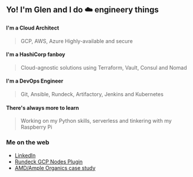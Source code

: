 ## Yo! I'm Glen and I do :cloud: engineery things

#### I'm a Cloud Architect

> GCP, AWS, Azure
> Highly-available and secure


#### I'm a HashiCorp fanboy

> Cloud-agnostic solutions using Terraform, Vault, Consul and Nomad


#### I'm a DevOps Engineer

> Git, Ansible, Rundeck, Artifactory, Jenkins and Kubernetes


#### There's always more to learn

> Working on my Python skills, serverless and tinkering with my Raspberry Pi


### Me on the web 

- [LinkedIn](https://www.linkedin.com/in/glenyu/)
- [Rundeck GCP Nodes Plugin](https://resources.rundeck.com/plugins/rundeck-gcp-nodes-plugin/)
- [AMD/Ample Organics case study](https://www.amd.com/en/case-studies/ample-organics)

<!--
**Neutrollized/Neutrollized** is a ✨ _special_ ✨ repository because its `README.md` (this file) appears on your GitHub profile.

Here are some ideas to get you started:

- 🔭 I’m currently working on ...
- 🌱 I’m currently learning ...
- 👯 I’m looking to collaborate on ...
- 🤔 I’m looking for help with ...
- 💬 Ask me about ...
- 📫 How to reach me: ...
- 😄 Pronouns: ...
- ⚡ Fun fact: ...
-->
